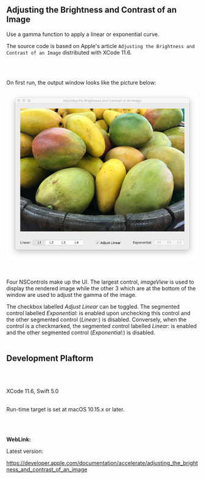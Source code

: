 ## Adjusting the Brightness and Contrast of an Image

Use a gamma function to apply a linear or exponential curve.

The source code is based on Apple's  article `Adjusting the Brightness and Contrast of an Image` distributed with XCode 11.6.

<br />
<br />

On first run, the output window looks like the picture below:

![](Documentation/OutputWindow.png)

<br />

Four NSControls make up the UI. The largest control, *imageView* is used to display the rendered image while the other 3 which are at the bottom of the window are used to adjust the gamma of the image.
<br />

The checkbox labelled *Adjust Linear* can be toggled. The segmented control labelled *Exponential:* is enabled upon unchecking this control and the other segmented control (*Linear:*) is disabled. Conversely, when the control is a checkmarked, the segmented control labelled *Linear:* is enabled and the other segmented control (*Exponential:*) is disabled.
<br />
<br />

## Development Plaftorm
<br />
<br />

XCode 11.6, Swift 5.0
<br />
<br />

Run-time target is set at macOS 10.15.x or later.

<br />
<br />

**WebLink:**

Latest version:
<br />

https://developer.apple.com/documentation/accelerate/adjusting_the_brightness_and_contrast_of_an_image
